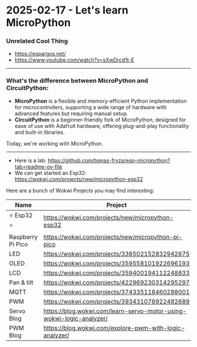 # 2025-02-17 - Let's learn MicroPython

### Unrelated Cool Thing

- <https://espargos.net/>
- <https://www.youtube.com/watch?v=sXwDrcd1t-E>

----


### What's the difference between MicroPython and CircuitPython:

- **MicroPython** is a flexible and memory-efficient Python implementation for microcontrollers, supporting a wide range of hardware with advanced features but requiring manual setup.  
- **CircuitPython** is a beginner-friendly fork of MicroPython, designed for ease of use with Adafruit hardware, offering plug-and-play functionality and built-in libraries.

Today, we're working with MicroPython.

-----

- Here is a lab: <https://github.com/tomas-fryza/esp-micropython?tab=readme-ov-file>
- We can get started an Esp32:  <https://wokwi.com/projects/new/micropython-esp32>  

Here are a bunch of Wokwi Projects you may find interesting:

| Name                | Project                                              |
|---------------------|------------------------------------------------------|
| ⭐ Esp32 ⭐          | <https://wokwi.com/projects/new/micropython-esp32>   |
| Raspberry Pi Pico   | <https://wokwi.com/projects/new/micropython-pi-pico> |
| LED                 | <https://wokwi.com/projects/338502152832942675>      |
| OLED                | <https://wokwi.com/projects/359558101922696193>      |
| LCD                 | <https://wokwi.com/projects/359400194112248833>      |
| Pan &amp; tilt      | <https://wokwi.com/projects/422969230314295297>      |
| MQTT                | <https://wokwi.com/projects/374335118460288001>      |
| PWM                 | <https://wokwi.com/projects/393431078922482689>      |
| Servo Blog          | <https://blog.wokwi.com/learn-servo-motor-using-wokwi-logic-analyzer/> | 
| PWM Blog            | <https://blog.wokwi.com/explore-pwm-with-logic-analyzer/>  |


